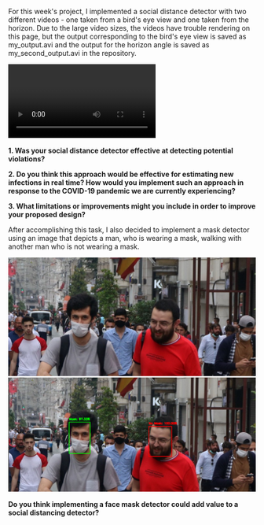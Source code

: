 For this week's project, I implemented a social distance detector with two different videos - one taken from a bird's eye view and one taken from the horizon.  Due to the large video sizes, the videos have trouble rendering on this page, but the output corresponding to the bird's eye view is saved as my_output.avi and the output for the horizon angle is saved as my_second_output.avi in the repository.

![](my_output.mp4)

**1. Was your social distance detector effective at detecting potential violations?**

**2. Do you think this approach would be effective for estimating new infections in real time?  How would you implement such an approach in response to the COVID-19 pandemic we are currently experiencing?**

**3. What limitations or improvements might you include in order to improve your proposed design?**


After accomplishing this task, I also decided to implement a mask detector using an image that depicts a man, who is wearing a mask, walking with another man who is not wearing a mask.

![](mask.jpg)  ![](mask_detected.PNG)

**Do you think implementing a face mask detector could add value to a social distancing detector?**
